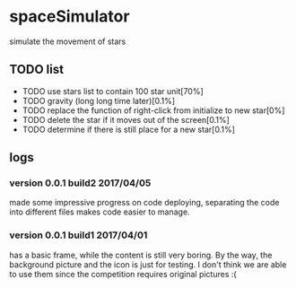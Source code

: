 # spaceSimulator
simulate the movement of stars
## TODO list
 * TODO use stars list to contain 100 star unit[70%]
 * TODO gravity (long long time later)[0.1%]
 * TODO replace the function of right-click from initialize to new star[0%]
 * TODO delete the star if it moves out of the screen[0.1%]
 * TODO determine if there is still place for a new star[0.1%]
## logs
### version 0.0.1 build2 2017/04/05
made some impressive progress on code deploying, separating the code into different files makes code easier to manage. 
### version 0.0.1 build1 2017/04/01
has a basic frame, while the content is still very boring. By the way, the background picture and the icon is just for testing.<pr>
I don't think we are able to use them since the competition requires original pictures :(
